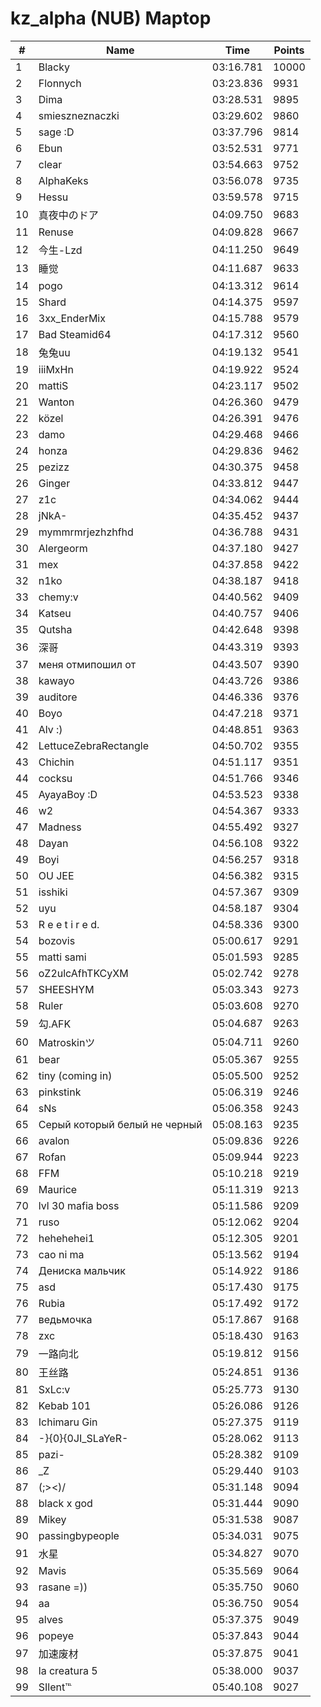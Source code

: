# kz_alpha (NUB) Maptop

|  # | Name | Time | Points |
|-------------- | -------------- | -------------- | -------------- | 
| 1 | Blacky | 03:16.781 | 10000 | 
| 2 | Flonnych | 03:23.836 | 9931 | 
| 3 | Dima | 03:28.531 | 9895 | 
| 4 | smieszneznaczki | 03:29.602 | 9860 | 
| 5 | sage :D | 03:37.796 | 9814 | 
| 6 | Ebun | 03:52.531 | 9771 | 
| 7 | clear | 03:54.663 | 9752 | 
| 8 | AlphaKeks | 03:56.078 | 9735 | 
| 9 | Hessu | 03:59.578 | 9715 | 
| 10 | 真夜中のドア | 04:09.750 | 9683 | 
| 11 | Renuse | 04:09.828 | 9667 | 
| 12 | 今生-Lzd | 04:11.250 | 9649 | 
| 13 | 睡觉 | 04:11.687 | 9633 | 
| 14 | pogo | 04:13.312 | 9614 | 
| 15 | Shard | 04:14.375 | 9597 | 
| 16 | 3xx_EnderMix | 04:15.788 | 9579 | 
| 17 | Bad Steamid64 | 04:17.312 | 9560 | 
| 18 | 兔兔uu | 04:19.132 | 9541 | 
| 19 | iiiMxHn | 04:19.922 | 9524 | 
| 20 | mattiS | 04:23.117 | 9502 | 
| 21 | Wanton | 04:26.360 | 9479 | 
| 22 | közel | 04:26.391 | 9476 | 
| 23 | damo | 04:29.468 | 9466 | 
| 24 | honza | 04:29.836 | 9462 | 
| 25 | pezizz | 04:30.375 | 9458 | 
| 26 | Ginger | 04:33.812 | 9447 | 
| 27 | z1c | 04:34.062 | 9444 | 
| 28 | jNkA- | 04:35.452 | 9437 | 
| 29 | mymmrmrjezhzhfhd | 04:36.788 | 9431 | 
| 30 | Alergeorm | 04:37.180 | 9427 | 
| 31 | mex | 04:37.858 | 9422 | 
| 32 | n1ko | 04:38.187 | 9418 | 
| 33 | chemy:v | 04:40.562 | 9409 | 
| 34 | Katseu | 04:40.757 | 9406 | 
| 35 | Qutsha | 04:42.648 | 9398 | 
| 36 | 深哥 | 04:43.319 | 9393 | 
| 37 | меня отмипошил от | 04:43.507 | 9390 | 
| 38 | kawayo | 04:43.726 | 9386 | 
| 39 | auditore | 04:46.336 | 9376 | 
| 40 | Boyo | 04:47.218 | 9371 | 
| 41 | Alv :) | 04:48.851 | 9363 | 
| 42 | LettuceZebraRectangle | 04:50.702 | 9355 | 
| 43 | Chichin | 04:51.117 | 9351 | 
| 44 | cocksu | 04:51.766 | 9346 | 
| 45 | AyayaBoy :D | 04:53.523 | 9338 | 
| 46 | w2 | 04:54.367 | 9333 | 
| 47 | Madness | 04:55.492 | 9327 | 
| 48 | Dayan | 04:56.108 | 9322 | 
| 49 | Boyi | 04:56.257 | 9318 | 
| 50 | OU JEE | 04:56.382 | 9315 | 
| 51 | isshiki | 04:57.367 | 9309 | 
| 52 | uyu | 04:58.187 | 9304 | 
| 53 | R e e t i r e d. | 04:58.336 | 9300 | 
| 54 | bozovis | 05:00.617 | 9291 | 
| 55 | matti sami | 05:01.593 | 9285 | 
| 56 | oZ2ulcAfhTKCyXM | 05:02.742 | 9278 | 
| 57 | SHEESHYM | 05:03.343 | 9273 | 
| 58 | Ruler | 05:03.608 | 9270 | 
| 59 | 勾.AFK | 05:04.687 | 9263 | 
| 60 | Matroskinツ | 05:04.711 | 9260 | 
| 61 | bear | 05:05.367 | 9255 | 
| 62 | tiny (coming in) | 05:05.500 | 9252 | 
| 63 | pinkstink | 05:06.319 | 9246 | 
| 64 | sNs | 05:06.358 | 9243 | 
| 65 | Серый который белый не черный | 05:08.163 | 9235 | 
| 66 | avalon | 05:09.836 | 9226 | 
| 67 | Rofan | 05:09.944 | 9223 | 
| 68 | FFM | 05:10.218 | 9219 | 
| 69 | Maurice | 05:11.319 | 9213 | 
| 70 | lvl 30 mafia boss | 05:11.586 | 9209 | 
| 71 | ruso | 05:12.062 | 9204 | 
| 72 | hehehehei1 | 05:12.305 | 9201 | 
| 73 | cao ni ma | 05:13.562 | 9194 | 
| 74 | Дениска мальчик | 05:14.922 | 9186 | 
| 75 | asd | 05:17.430 | 9175 | 
| 76 | Rubia | 05:17.492 | 9172 | 
| 77 | ведьмочка | 05:17.867 | 9168 | 
| 78 | zxc | 05:18.430 | 9163 | 
| 79 | 一路向北 | 05:19.812 | 9156 | 
| 80 | 王丝路 | 05:24.851 | 9136 | 
| 81 | SxLc:v | 05:25.773 | 9130 | 
| 82 | Kebab 101 | 05:26.086 | 9126 | 
| 83 | Ichimaru Gin | 05:27.375 | 9119 | 
| 84 | -}{0}{0JI_SLaYeR- | 05:28.062 | 9113 | 
| 85 | pazi- | 05:28.382 | 9109 | 
| 86 | _Z | 05:29.440 | 9103 | 
| 87 | (;><)/ | 05:31.148 | 9094 | 
| 88 | black x god | 05:31.444 | 9090 | 
| 89 | Mikey | 05:31.538 | 9087 | 
| 90 | passingbypeople | 05:34.031 | 9075 | 
| 91 | 水星 | 05:34.827 | 9070 | 
| 92 | Mavis | 05:35.569 | 9064 | 
| 93 | rasane =)) | 05:35.750 | 9060 | 
| 94 | aa | 05:36.750 | 9054 | 
| 95 | alves | 05:37.375 | 9049 | 
| 96 | popeye | 05:37.843 | 9044 | 
| 97 | 加速废材 | 05:37.875 | 9041 | 
| 98 | la creatura 5 | 05:38.000 | 9037 | 
| 99 | SIlent℡ | 05:40.108 | 9027 | 

